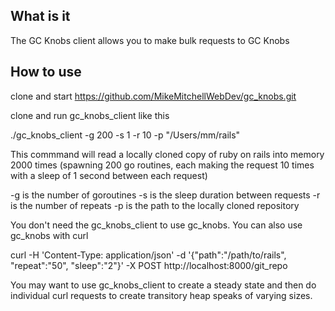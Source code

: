 ## What is it
The GC Knobs client allows you to make bulk requests to GC Knobs

## How to use 
clone and start https://github.com/MikeMitchellWebDev/gc_knobs.git

clone and run gc_knobs_client like this

./gc_knobs_client -g 200 -s 1 -r 10 -p "/Users/mm/rails"

This commmand will read a locally cloned copy of ruby on rails into memory
2000 times (spawning 200 go routines, each making the request 10 times with a sleep of 1 second between each request)


-g is the number of goroutines
-s is the sleep duration between requests
-r is the number of repeats
-p is the path to the locally cloned repository

You don't need the gc_knobs_client to use gc_knobs. You can also use gc_knobs with curl

curl -H 'Content-Type: application/json' -d '{"path":"/path/to/rails", "repeat":"50", "sleep":"2"}' -X POST  http://localhost:8000/git_repo

You may want to use gc_knobs_client to create a steady state and then do individual curl requests to create transitory heap speaks of varying sizes. 

